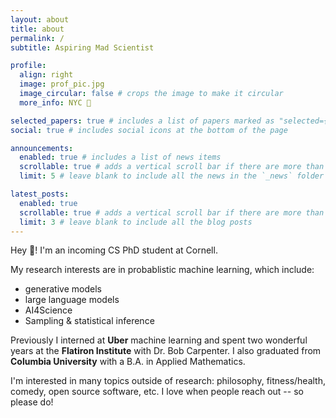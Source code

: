 ```yaml
---
layout: about
title: about
permalink: /
subtitle: Aspiring Mad Scientist

profile:
  align: right
  image: prof_pic.jpg
  image_circular: false # crops the image to make it circular
  more_info: NYC 🗽

selected_papers: true # includes a list of papers marked as "selected={true}"
social: true # includes social icons at the bottom of the page

announcements:
  enabled: true # includes a list of news items
  scrollable: true # adds a vertical scroll bar if there are more than 3 news items
  limit: 5 # leave blank to include all the news in the `_news` folder

latest_posts:
  enabled: true
  scrollable: true # adds a vertical scroll bar if there are more than 3 new posts items
  limit: 3 # leave blank to include all the blog posts
---
```


Hey :wave:! I'm an incoming CS PhD student at Cornell.

My research interests are in probablistic machine learning, which include:

- generative models
- large language models
- AI4Science
- Sampling & statistical inference

Previously I interned at **Uber** machine learning and spent two wonderful years at the **Flatiron Institute** with Dr. Bob Carpenter. I also graduated from **Columbia University** with a B.A. in Applied Mathematics.

I'm interested in many topics outside of research: philosophy, fitness/health, comedy, open source software, etc. I love when people reach out -- so please do!
